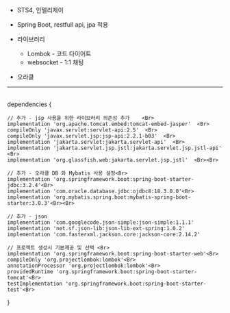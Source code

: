 + STS4, 인텔리제이 <Br>
+ Spring Boot, restfull api, jpa 적용 <Br>
+ 라이브러리
	+ Lombok - 코드 다이어트
	+ websocket - 1:1 채팅
   
+ 오라클 <Br>

---
<Br>
dependencies {  <Br>

	// 추가 - jsp 사용을 위한 라이브러리 의존성 추가    <Br>
	implementation 'org.apache.tomcat.embed:tomcat-embed-jasper'  <Br>
	compileOnly 'javax.servlet:servlet-api:2.5'  <Br>
	compileOnly 'javax.servlet.jsp:jsp-api:2.2.1-b03'  <Br>
	implementation 'jakarta.servlet:jakarta.servlet-api'  <Br>
	implementation 'jakarta.servlet.jsp.jstl:jakarta.servlet.jsp.jstl-api'  <Br>
	implementation 'org.glassfish.web:jakarta.servlet.jsp.jstl'  <Br><Br>

	// 추가 - 오라클 DB 와 Mybatis 사용 설정<Br>
	implementation 'org.springframework.boot:spring-boot-starter-jdbc:3.2.4'<Br>
	implementation 'com.oracle.database.jdbc:ojdbc8:18.3.0.0'<Br>
	implementation 'org.mybatis.spring.boot:mybatis-spring-boot-starter:3.0.3'<Br><Br>

	// 추가 - json
	implementation 'com.googlecode.json-simple:json-simple:1.1.1'
	implementation 'net.sf.json-lib:json-lib-ext-spring:1.0.2'
	implementation 'com.fasterxml.jackson.core:jackson-core:2.14.2'

	// 프로젝트 생성시 기본제공 및 선택 <Br>
	implementation 'org.springframework.boot:spring-boot-starter-web'<Br>
	compileOnly 'org.projectlombok:lombok'<Br>
	annotationProcessor 'org.projectlombok:lombok'<Br>
	providedRuntime 'org.springframework.boot:spring-boot-starter-tomcat'<Br>
	testImplementation 'org.springframework.boot:spring-boot-starter-test'<Br>
	
}
